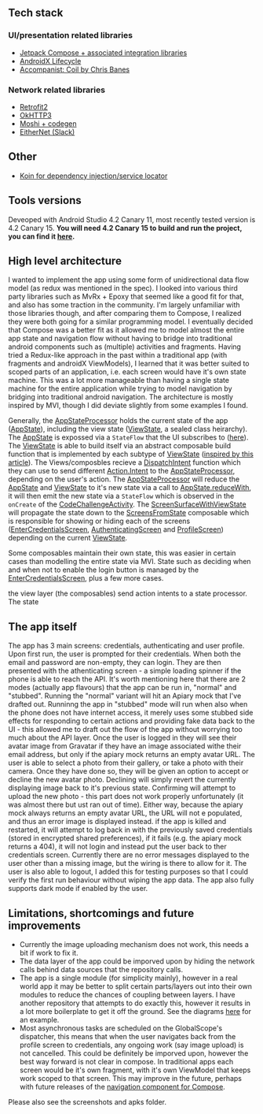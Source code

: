 ## Tech stack

### UI/presentation related libraries
 - [Jetpack Compose + associated integration libraries](https://developer.android.com/jetpack/compose)
 - [AndroidX Lifecycle](https://developer.android.com/jetpack/androidx/releases/lifecycle)
 - [Accompanist: Coil by Chris Banes](https://github.com/chrisbanes/accompanist/tree/main/coil)

### Network related libraries
 - [Retrofit2](https://square.github.io/retrofit/)
 - [OkHTTP3](https://square.github.io/okhttp/)
 - [Moshi + codegen](https://github.com/square/moshi)
 - [EitherNet (Slack)](https://github.com/slackhq/EitherNet)
 
 ## Other
 - [Koin for dependency injection/service locator](https://insert-koin.io)

 
## Tools versions
Deveoped with Android Studio 4.2 Canary 11, most recently tested version is 4.2 Canary 15. **You will need 4.2 Canary 15 to build and run the project, you can find it [here](https://developer.android.com/studio/archive).**

 
## High level architecture
I wanted to implement the app using some form of unidirectional data flow model (as redux was mentioned in the spec). I looked into various third party libraries such as MvRx + Epoxy that seemed like a good fit for that, and also has some traction in the community. I'm largely unfamiliar with those libraries though, and after comparing them to Compose, I realized they were both going for a similar programming model. I eventually decided that Compose was a better fit as it allowed me to model almost the entire app state and navigation flow without having to bridge into traditional android components such as (multiple) activities and fragments. Having tried a Redux-like approach in the past within a traditional app (with fragments and androidX ViewModels), I learned that it was better suited to scoped parts of an application, i.e. each screen would have it's own state machine. This was a lot more manageable than having a single state machine for the entire application while trying to model navigation by bridging into traditional android navigation. The architecture is mostly inspired by MVI, though I did deviate slightly from some examples I found. 

Generally, the [AppStateProcessor](https://github.com/Aidanvii7/CodeChallenge1/blob/main/App/app/src/main/java/com/aidanvii/codechallenge/state/AppStateProcessor.kt) holds the current state of the app ([AppState](https://github.com/Aidanvii7/CodeChallenge1/blob/main/App/app/src/main/java/com/aidanvii/codechallenge/state/AppState.kt)), including the view state ([ViewState](https://github.com/Aidanvii7/CodeChallenge1/blob/main/App/app/src/main/java/com/aidanvii/codechallenge/state/ViewState.kt), a sealed class heirarchy). The [AppState](https://github.com/Aidanvii7/CodeChallenge1/blob/main/App/app/src/main/java/com/aidanvii/codechallenge/state/AppState.kt) is expossed via a `StateFlow` that the UI subscribes to ([here](https://github.com/Aidanvii7/CodeChallenge1/blob/main/App/app/src/main/java/com/aidanvii/codechallenge/CodeChallengeActivity.kt)). The [ViewState](https://github.com/Aidanvii7/CodeChallenge1/blob/main/App/app/src/main/java/com/aidanvii/codechallenge/state/ViewState.kt) is able to build itself via an abstract composable build function that is implemented by each subtype of [ViewState](https://github.com/Aidanvii7/CodeChallenge1/blob/main/App/app/src/main/java/com/aidanvii/codechallenge/state/ViewState.kt) ([inspired by this article](https://medium.com/swlh/android-mvi-with-jetpack-compose-b0890f5156ac)). The Views/composbles recieve a [DispatchIntent](https://github.com/Aidanvii7/CodeChallenge1/blob/main/App/app/src/main/java/com/aidanvii/codechallenge/state/dispatchers.kt) function which they can use to send different [Action.Intent](https://github.com/Aidanvii7/CodeChallenge1/blob/main/App/app/src/main/java/com/aidanvii/codechallenge/state/Action.kt) to the [AppStateProcessor](https://github.com/Aidanvii7/CodeChallenge1/blob/main/App/app/src/main/java/com/aidanvii/codechallenge/state/AppStateProcessor.kt), depending on the user's action. The [AppStateProcessor](https://github.com/Aidanvii7/CodeChallenge1/blob/main/App/app/src/main/java/com/aidanvii/codechallenge/state/AppStateProcessor.kt) will reduce the [AppState](https://github.com/Aidanvii7/CodeChallenge1/blob/main/App/app/src/main/java/com/aidanvii/codechallenge/state/AppState.kt) and [ViewState](https://github.com/Aidanvii7/CodeChallenge1/blob/main/App/app/src/main/java/com/aidanvii/codechallenge/state/ViewState.kt) to it's new state via a call to [AppState.reduceWith](https://github.com/Aidanvii7/CodeChallenge1/blob/main/App/app/src/main/java/com/aidanvii/codechallenge/state/reducers.kt), it will then emit the new state via a `StateFlow` which is observed in the `onCreate` of the [CodeChallengeActivity](https://github.com/Aidanvii7/CodeChallenge1/blob/main/App/app/src/main/java/com/aidanvii/codechallenge/CodeChallengeActivity.kt). The [ScreenSurfaceWithViewState](https://github.com/Aidanvii7/CodeChallenge1/blob/main/App/app/src/main/java/com/aidanvii/codechallenge/ui/screens/ScreenSurface.kt) will propagate the state down to the [ScreensFromState](https://github.com/Aidanvii7/CodeChallenge1/blob/main/App/app/src/main/java/com/aidanvii/codechallenge/ui/ScreensFromState.kt) composable which is responsible for showing or hiding each of the screens ([EnterCredentialsScreen](https://github.com/Aidanvii7/CodeChallenge1/blob/main/App/app/src/main/java/com/aidanvii/codechallenge/ui/screens/EnterCredentialsScreen.kt), [AuthenticatingScreen](https://github.com/Aidanvii7/CodeChallenge1/blob/main/App/app/src/main/java/com/aidanvii/codechallenge/ui/screens/AuthenticatingScreen.kt) and [ProfileScreen](https://github.com/Aidanvii7/CodeChallenge1/blob/main/App/app/src/main/java/com/aidanvii/codechallenge/ui/screens/ProfileScreen.kt)) depending on the current [ViewState](https://github.com/Aidanvii7/CodeChallenge1/blob/main/App/app/src/main/java/com/aidanvii/codechallenge/state/ViewState.kt).

Some composables maintain their own state, this was easier in certain cases than modelling the entire state via MVI. State such as deciding when and when not to enable the login button is managed by the [EnterCredentialsScreen](https://github.com/Aidanvii7/CodeChallenge1/blob/main/App/app/src/main/java/com/aidanvii/codechallenge/ui/screens/EnterCredentialsScreen.kt), plus a few more cases.

the view layer (the composables) send action intents to a state processor. The state

## The app itself
The app has 3 main screens: credentials, authenticating and user profile. Upon first run, the user is prompted for their credentials. When both the email and password are non-empty, they can login. They are then presented with the athenticating screen - a simple loading spinner if the phone is able to reach the API. It's worth mentioning here that there are 2 modes (actually app flavours) that the app can be run in, "normal" and "stubbed". Running the "normal" variant will hit an Apiary mock that I've drafted out. Runninng the app in "stubbed" mode will run when also when the phone does not have internet access, it merely uses some stubbed side effects for responding to certain actions and providing fake data back to the UI - this allowed me to draft out the flow of the app without worrying too much about the API layer. Once the user is logged in they will see their avatar image from Gravatar if they have an image associated withe their email address, but only if the apiary mock returns an empty avatar URL. The user is able to select a photo from their gallery, or take a photo with their camera. Once they have done so, they will be given an option to accept or decline the new avatar photo. Declining will simply revert the currently displaying image back to it's previous state. Confirming will attempt to upload the new photo - this part does not work properly unfortunately (it was almost there but ust ran out of time). Either way, because the apiary mock always returns an empty avatar URL, the URL will not e populated, and thus an error image is displayed instead. if the app is killed and restarted, it will attempt to log back in with the previously saved credentials (stored in encrypted shared preferences), if it fails (e.g. the apiary mock returns a 404), it will not login and instead put the user back to ther credentials screen. Currently there are no error messages displayed to the user other than a missing image, but the wiring is there to allow for it. The user is also able to logout, I added this for testing purposes so that I could verify the first run behaviour without wiping the app data. The app also fully supports dark mode if enabled by the user.

## Limitations, shortcomings and future improvements
 - Currently the image uploading mechanism does not work, this needs a bit if work to fix it.
 - The data layer of the app could be imporved upon by hiding the network calls behind data sources that the repository calls.
 - The app is a single module (for simplicity mainly), however in a real world app it may be better to split certain parts/layers out into their own modules to reduce the chances of coupling between layers. I have another repository that attempts to do exactly this, however it results in a lot more boilerplate to get it off the ground. See the diagrams [here](https://github.com/Aidanvii7/MercariApp) for an example.
 - Most asynchronous tasks are scheduled on the GlobalScope's dispatcher, this means that when the user navigates back from the profile screen to credentials, any ongoing work (say image upload) is not cancelled. This could be definitely be imporved upon, however the best way forward is not clear in compose. In traditional apps each screen would be it's own fragment, with it's own ViewModel that keeps work scoped to that screen. This may improve in the future, perhaps with future releases of the [navigation component for Compose](https://developer.android.com/jetpack/compose/navigation).
 
Please also see the screenshots and apks folder.

